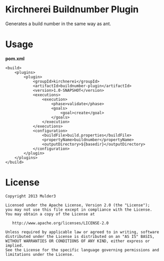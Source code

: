 
# Kirchnerei Buildnumber Plugin

Generates a build number in the same way as ant.

# Usage

**pom.xml**

	<build>
        <plugins>
            <plugin>
                <groupId>kirchnerei</groupId>
                <artifactId>buildnumber-plugin</artifactId>
                <version>1.0-SNAPSHOT</version>
                <executions>
                    <execution>
                        <phase>validate</phase>
                        <goals>
                            <goal>create</goal>
                        </goals>
                    </execution>
                </executions>
                <configuration>
                    <buildFile>build.properties</buildFile>
                    <propertyName>buildnumber</propertyName>
                    <outputDirectory>${basedir}</outputDirectory>
                </configuration>
            </plugin>
        </plugins>
    </build>

# License


	Copyright 2013 Mulder3

	Licensed under the Apache License, Version 2.0 (the "License");
	you may not use this file except in compliance with the License.
	You may obtain a copy of the License at

	   http://www.apache.org/licenses/LICENSE-2.0

	Unless required by applicable law or agreed to in writing, software
	distributed under the License is distributed on an "AS IS" BASIS,
	WITHOUT WARRANTIES OR CONDITIONS OF ANY KIND, either express or implied.
	See the License for the specific language governing permissions and
	limitations under the License.

